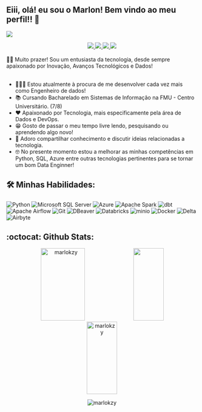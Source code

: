 ## Eiii, olá! eu sou o Marlon! Bem vindo ao meu perfil!! 👋

  <a 
        href = "#">
        <img src="https://images-wixmp-ed30a86b8c4ca887773594c2.wixmp.com/f/12cbe8a4-f55c-4b40-85bb-d8e1405e7b84/dejt4rb-3da1e591-2ba1-463f-ad46-c9655962418d.gif?token=eyJ0eXAiOiJKV1QiLCJhbGciOiJIUzI1NiJ9.eyJzdWIiOiJ1cm46YXBwOjdlMGQxODg5ODIyNjQzNzNhNWYwZDQxNWVhMGQyNmUwIiwiaXNzIjoidXJuOmFwcDo3ZTBkMTg4OTgyMjY0MzczYTVmMGQ0MTVlYTBkMjZlMCIsIm9iaiI6W1t7InBhdGgiOiJcL2ZcLzEyY2JlOGE0LWY1NWMtNGI0MC04NWJiLWQ4ZTE0MDVlN2I4NFwvZGVqdDRyYi0zZGExZTU5MS0yYmExLTQ2M2YtYWQ0Ni1jOTY1NTk2MjQxOGQuZ2lmIn1dXSwiYXVkIjpbInVybjpzZXJ2aWNlOmZpbGUuZG93bmxvYWQiXX0.sbJqWWcXfnTeEwXGCeAaThd_1IfwvQtMNenAifCQBr4">
  </a> 

<div align="center">
       <a 
         href = "https://www.linkedin.com/in/marlon-rodrigues07/">
         <img src="https://img.shields.io/badge/LinkedIn-0077B5?style=for-the-badge&logo=linkedin&logoColor=white" target="_blank">
     </a> 
     <a 
         href = "mailto:marlon.r12325@gmail.com">
         <img src="https://img.shields.io/badge/Gmail-D14836?style=for-the-badge&logo=gmail&logoColor=white" target="_blank">
     </a> 
       <a 
         href="https://api.whatsapp.com/send?phone=5511986798767&text=Olá%20Marlon,%20gostaria%20de%20conversar%20com%20vc!" target="_blank">
         <img src="https://img.shields.io/badge/WhatsApp-25D366?style=for-the-badge&logo=whatsapp&logoColor=white" target="_blank">
     </a>
          <a 
         href="https://marlonrsp.vercel.app" target="_blank">
         <img src="https://img.shields.io/badge/Portfolio-%23000000.svg?style=for-the-badge&logo=firefox&logoColor=#FF7139e" target="_blank">
     </a>
</div>
<br>
<div>
🖖🏼 Muito prazer! Sou um entusiasta da tecnologia, desde sempre apaixonado por Inovação, Avanços Tecnológicos e Dados!<br>
<br>
<ul>
       <li>👨🏻‍💻 Estou atualmente à procura de me desenvolver cada vez mais como Engenheiro de dados!</li>
       <li>📚 Cursando Bacharelado em Sistemas de Informação na FMU - Centro Universitário. (7/8)</li>
       <li>❤ Apaixonado por Tecnologia, mais especificamente pela área de Dados e DevOps.</li>
       <li>😁 Gosto de passar o meu tempo livre lendo, pesquisando ou aprendendo algo novo!</li>
       <li>💬 Adoro compartilhar conhecimento e discutir ideias relacionadas a tecnologia.</li>
       <li>🤓 No presente momento estou a melhorar as minhas competências em Python, SQL, Azure entre outras tecnologias pertinentes para se tornar um bom Data Enginner!</li>
</ul>
</div>
 
<h2 align="left">
  🛠 Minhas Habilidades: 
</h2>

###

<div align="left">
  <img src="https://img.shields.io/badge/Python-3776AB?style=for-the-badge&logo=python&logoColor=white" alt="Python" />
  <img src="https://img.shields.io/badge/Microsoft SQL Server-CC2927?style=for-the-badge&logo=sqlserver&logoColor=white" alt="Microsoft SQL Server" />
  <img src="https://img.shields.io/badge/Azure-3067F0?style=for-the-badge&logo=icloud&logoColor=white" alt="Azure" />
  <img src="https://img.shields.io/badge/Apache Spark-E25A1C?style=for-the-badge&logo=apachespark&logoColor=white" alt="Apache Spark" />
  <img src="https://img.shields.io/badge/dbt-FF694B?style=for-the-badge&logo=dbt&logoColor=white" alt="dbt" />
  <img src="https://img.shields.io/badge/Apache Airflow-017CEE?style=for-the-badge&logo=apacheairflow&logoColor=" alt="Apache Airflow" />
  <img src="https://img.shields.io/badge/Git-F05032?style=for-the-badge&logo=git&logoColor=white" alt="Git" />
  <img src="https://img.shields.io/badge/DBeaver-382923?style=for-the-badge&logo=dbeaver&logoColor=white" alt="DBeaver" />
  <img src="https://img.shields.io/badge/Databricks-FF3621?style=for-the-badge&logo=databricks&logoColor=white" alt="Databricks" />
  <img src="https://img.shields.io/badge/minio-C72E49?style=for-the-badge&logo=minio&logoColor=white" alt="minio" />
  <img src="https://img.shields.io/badge/Docker-2496ED?style=for-the-badge&logo=docker&logoColor=white" alt="Docker" />
  <img src="https://img.shields.io/badge/Delta-003366?style=for-the-badge&logo=delta&logoColor=white" alt="Delta" />
  <img src="https://img.shields.io/badge/Airbyte-615EFF?style=for-the-badge&logo=airbyte&logoColor=white" alt="Airbyte" />
</div>

###

 <h2 align="left">
  :octocat: Github Stats:
</h2>

<div align="center">  
  <img width="48%" height="190px" src="https://github-readme-stats.vercel.app/api?username=marlokzy&show_icons=true&locale=en&theme=merko" alt="marlokzy"/> 
 <img width="40%" height="190px" src="https://github-readme-stats.vercel.app/api/top-langs?username=marlokzy&show_icons=true&locale=en&layout=compact&theme=merko" />
</div>

<div align="center">
  <img align="center" width="40%" height="190px" src="https://github-readme-streak-stats.herokuapp.com/?user=marlokzy&border=orange" alt="marlokzy" />
</div>

<p align="center"> <img src="https://komarev.com/ghpvc/?username=marlokzy&label=Profile%20views&color=0e75b6&style=flat" alt="marlokzy" /> </p>
